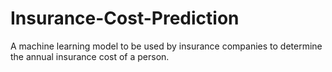 # Insurance-Cost-Prediction
A machine learning model to be used by insurance companies to determine the annual insurance cost of a person.
